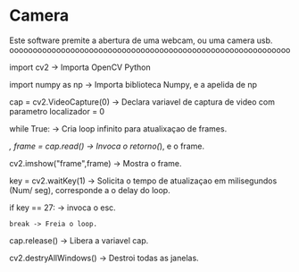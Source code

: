 # Camera
Este software premite a abertura de uma webcam, ou uma camera usb.
oooooooooooooooooooooooooooooooooooooooooooooooooooooooooooo

import cv2 -> Importa OpenCV Python

import numpy as np -> Importa biblioteca Numpy, e a apelida de np

cap = cv2.VideoCapture(0) -> Declara variavel de captura de video com parametro localizador = 0

while True: -> Cria loop infinito para atualixaçao de frames.

   _, frame = cap.read() -> Invoca o retorno(_), e o frame.

   cv2.imshow("frame",frame) -> Mostra o frame.

   key = cv2.waitKey(1) -> Solicita o tempo de atualizaçao em milisegundos (Num/ seg), corresponde a o delay do loop.

   if key == 27: -> invoca o esc.

    break -> Freia o loop.

cap.release() -> Libera a variavel cap.

cv2.destryAllWindows() -> Destroi todas as janelas.